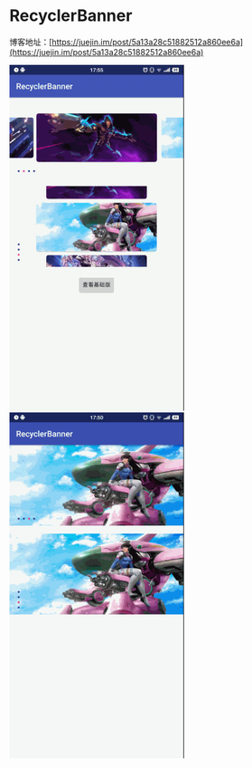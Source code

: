 # RecyclerBanner

博客地址：[https://juejin.im/post/5a13a28c51882512a860ee6a](https://juejin.im/post/5a13a28c51882512a860ee6a)

![](3d.gif)
![](normal.gif)
